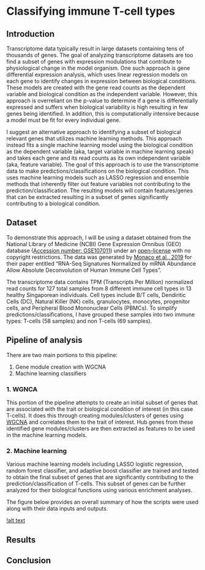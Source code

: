 # Classifying immune T-cell types

## Introduction
Transcriptome data typically result in large datasets containing tens of thousands of genes. The goal of analyzing transcriptome datasets are too find
a subset of genes with expression modulations that contribute to physiological change in the model organism. One such approach is gene differential
expression analysis, which uses linear regression models on each gene to identify changes in expression between biological conditions. These models
are created with the gene read counts as the dependent variable and biological condition as the independent variable. However, this approach is
overreliant on the p-value to determine if a gene is differentially expressed and suffers when biological variability is high resulting in few genes
being identified. In addition, this is computationally intensive because a model must be fit for every individual gene.

I suggest an alternative approach to identifying a subset of biological relevant genes that utilizes machine learning methods. This approach instead
fits a single machine learning model using the biological condition as the dependent variable (aka, target variable in machine learning speak) and
takes each gene and its read counts as its own independent variable (aka, feature variable). The goal of this approach is to use the transcriptome
data to make predictions/classifications on the biological condition. This uses machine learning models such as LASSO regression and ensemble methods
that inherently filter out feature variables not contributing to the prediction/classification. The resulting models will contain features/genes
that can be extracted resulting in a subset of genes significantly contributing to a biological condition.

## Dataset
To demonstrate this approach, I will be using a dataset obtained from the National Library of Medicine (NCBI) Gene Expression Omnibus (GEO) database
([Accession number: GSE107011](https://www.ncbi.nlm.nih.gov/geo/query/acc.cgi?acc=GSE107011)) under an
[open-license](https://www.ncbi.nlm.nih.gov/geo/info/disclaimer.html) with no copyright restrictions. The data was generated by
[Monaco et al., 2019](https://www.cell.com/cellreports/fulltext/S2211-1247(19)30059-2?_returnURL=https%3A%2F%2Flinkinghub.elsevier.com%2Fretrieve%2Fpii%2FS2211124719300592%3Fshowall%3Dtrue#secsectitle0135)
for their paper entitled “RNA-Seq Signatures Normalized by mRNA Abundance Allow Absolute Deconvolution of Human Immune Cell Types”.

The transcriptome data contains TPM (Transcripts Per Million) normalized read counts for 127 total samples from 8 different immune cell types in 13
healthy Singaporean individuals. Cell types include B/T cells, Dendiritic Cells (DC), Natural Killer (NK) cells, granulocytes, monocytes, progenitor
cells, and Peripheral Blood Mononuclear Cells (PBMCs). To simplify predictions/classifications, I have grouped these samples into two immune types:
T-cells (58 samples) and non T-cells (69 samples).

## Pipeline of analysis
There are two main portions to this pipeline:

1. Gene module creation with WGCNA
2. Machine learning classifiers

### 1. WGNCA
This portion of the pipeline attempts to create an initial subset of genes that are associated with the trait or biological condition of interest
(in this case T-cells). It does this through creating modules/clusters of genes using
[WGCNA](https://bmcbioinformatics.biomedcentral.com/articles/10.1186/1471-2105-9-559) and correlates them to the trait of interest. Hub genes from
these identified gene modules/clusters are then extracted as features to be used in the machine learning models.

### 2. Machine learning
Various machine learning models including LASSO logistic regression, random forest classifier, and adaptive boost classifier are trained and tested
to obtain the final subset of genes that are significantly contributing to the prediction/classification of T-cells. This subset of genes can be further
analyzed for their biological functions using various enrichment analyses.

The figure below provides an overall summary of how the scripts were used along with their data inputs and outputs.

[!alt text](https://github.com/dswede43/bioinformatics_analyses/blob/b5b87813d602f4981f243eb30b61d8a0b1f20f32/Machine%20learning/Immune%20cell%20classification/analysis_pipeline.JPG)

## Results


## Conclusion
